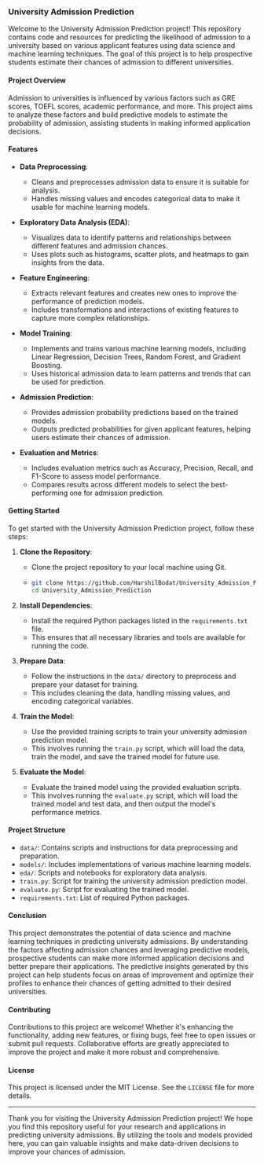 ### University Admission Prediction

Welcome to the University Admission Prediction project! This repository contains code and resources for predicting the likelihood of admission to a university based on various applicant features using data science and machine learning techniques. The goal of this project is to help prospective students estimate their chances of admission to different universities.

#### Project Overview

Admission to universities is influenced by various factors such as GRE scores, TOEFL scores, academic performance, and more. This project aims to analyze these factors and build predictive models to estimate the probability of admission, assisting students in making informed application decisions.

#### Features

- **Data Preprocessing**:
  - Cleans and preprocesses admission data to ensure it is suitable for analysis.
  - Handles missing values and encodes categorical data to make it usable for machine learning models.

- **Exploratory Data Analysis (EDA)**:
  - Visualizes data to identify patterns and relationships between different features and admission chances.
  - Uses plots such as histograms, scatter plots, and heatmaps to gain insights from the data.

- **Feature Engineering**:
  - Extracts relevant features and creates new ones to improve the performance of prediction models.
  - Includes transformations and interactions of existing features to capture more complex relationships.

- **Model Training**:
  - Implements and trains various machine learning models, including Linear Regression, Decision Trees, Random Forest, and Gradient Boosting.
  - Uses historical admission data to learn patterns and trends that can be used for prediction.

- **Admission Prediction**:
  - Provides admission probability predictions based on the trained models.
  - Outputs predicted probabilities for given applicant features, helping users estimate their chances of admission.

- **Evaluation and Metrics**:
  - Includes evaluation metrics such as Accuracy, Precision, Recall, and F1-Score to assess model performance.
  - Compares results across different models to select the best-performing one for admission prediction.

#### Getting Started

To get started with the University Admission Prediction project, follow these steps:

1. **Clone the Repository**:
   - Clone the project repository to your local machine using Git.
   - ```bash
     git clone https://github.com/HarshilBodat/University_Admission_Prediction.git
     cd University_Admission_Prediction
     ```

2. **Install Dependencies**:
   - Install the required Python packages listed in the `requirements.txt` file.
   - This ensures that all necessary libraries and tools are available for running the code.

3. **Prepare Data**:
   - Follow the instructions in the `data/` directory to preprocess and prepare your dataset for training.
   - This includes cleaning the data, handling missing values, and encoding categorical variables.

4. **Train the Model**:
   - Use the provided training scripts to train your university admission prediction model.
   - This involves running the `train.py` script, which will load the data, train the model, and save the trained model for future use.

5. **Evaluate the Model**:
   - Evaluate the trained model using the provided evaluation scripts.
   - This involves running the `evaluate.py` script, which will load the trained model and test data, and then output the model's performance metrics.

#### Project Structure

- `data/`: Contains scripts and instructions for data preprocessing and preparation.
- `models/`: Includes implementations of various machine learning models.
- `eda/`: Scripts and notebooks for exploratory data analysis.
- `train.py`: Script for training the university admission prediction model.
- `evaluate.py`: Script for evaluating the trained model.
- `requirements.txt`: List of required Python packages.

#### Conclusion

This project demonstrates the potential of data science and machine learning techniques in predicting university admissions. By understanding the factors affecting admission chances and leveraging predictive models, prospective students can make more informed application decisions and better prepare their applications. The predictive insights generated by this project can help students focus on areas of improvement and optimize their profiles to enhance their chances of getting admitted to their desired universities.

#### Contributing

Contributions to this project are welcome! Whether it's enhancing the functionality, adding new features, or fixing bugs, feel free to open issues or submit pull requests. Collaborative efforts are greatly appreciated to improve the project and make it more robust and comprehensive.

#### License

This project is licensed under the MIT License. See the `LICENSE` file for more details.

---

Thank you for visiting the University Admission Prediction project! We hope you find this repository useful for your research and applications in predicting university admissions. By utilizing the tools and models provided here, you can gain valuable insights and make data-driven decisions to improve your chances of admission.

